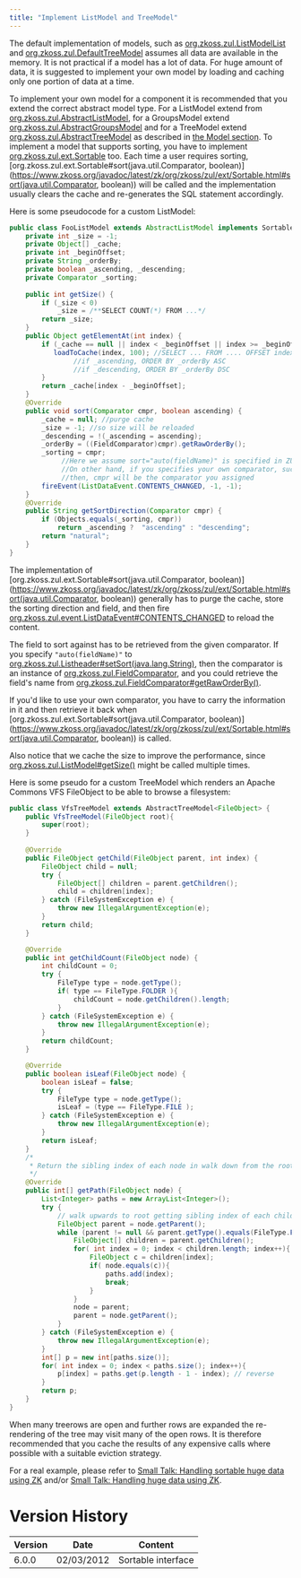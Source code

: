 ```yaml
---
title: "Implement ListModel and TreeModel"
---
```


The default implementation of models, such as
[org.zkoss.zul.ListModelList](https://www.zkoss.org/javadoc/latest/zk/org/zkoss/zul/ListModelList.html) and
[org.zkoss.zul.DefaultTreeModel](https://www.zkoss.org/javadoc/latest/zk/org/zkoss/zul/DefaultTreeModel.html) assumes all data are
available in the memory. It is not practical if a model has a lot of
data. For huge amount of data, it is suggested to implement your own
model by loading and caching only one portion of data at a time.

To implement your own model for a component it is recommended that you
extend the correct abstract model type. For a ListModel extend from
[org.zkoss.zul.AbstractListModel](https://www.zkoss.org/javadoc/latest/zk/org/zkoss/zul/AbstractListModel.html), for a GroupsModel
extend [org.zkoss.zul.AbstractGroupsModel](https://www.zkoss.org/javadoc/latest/zk/org/zkoss/zul/AbstractGroupsModel.html) and for a
TreeModel extend [org.zkoss.zul.AbstractTreeModel](https://www.zkoss.org/javadoc/latest/zk/org/zkoss/zul/AbstractTreeModel.html) as
described in [the Model section]({{site.baseurl}}/zk_dev_ref/mvc/model). To implement a
model that supports sorting, you have to implement
[org.zkoss.zul.ext.Sortable](https://www.zkoss.org/javadoc/latest/zk/org/zkoss/zul/ext/Sortable.html) too. Each
time a user requires sorting,
[org.zkoss.zul.ext.Sortable#sort(java.util.Comparator, boolean)](https://www.zkoss.org/javadoc/latest/zk/org/zkoss/zul/ext/Sortable.html#sort(java.util.Comparator, boolean))
will be called and the implementation usually clears the cache and
re-generates the SQL statement accordingly.

Here is some pseudocode for a custom ListModel:

```java
public class FooListModel extends AbstractListModel implements Sortable {
    private int _size = -1;
    private Object[] _cache;
    private int _beginOffset;
    private String _orderBy;
    private boolean _ascending, _descending;
    private Comparator _sorting;
 
    public int getSize() {
        if (_size < 0)
            _size = /**SELECT COUNT(*) FROM ...*/
        return _size;
    }
    public Object getElementAt(int index) {
        if (_cache == null || index < _beginOffset || index >= _beginOffset + _cache.length) {
           loadToCache(index, 100); //SELECT ... FROM .... OFFSET index LIMIT 100
                //if _ascending, ORDER BY _orderBy ASC
                //if _descending, ORDER BY _orderBy DSC
        }
        return _cache[index - _beginOffset];
    }
    @Override
    public void sort(Comparator cmpr, boolean ascending) {
        _cache = null; //purge cache
        _size = -1; //so size will be reloaded
        _descending = !(_ascending = ascending);
        _orderBy = ((FieldComparator)cmpr).getRawOrderBy();
        _sorting = cmpr;
             //Here we assume sort="auto(fieldName)" is specified in ZUML, so cmpr is FieldComparator
             //On other hand, if you specifies your own comparator, such as sortAscending="${mycmpr}",
             //then, cmpr will be the comparator you assigned
        fireEvent(ListDataEvent.CONTENTS_CHANGED, -1, -1);
    }
    @Override
    public String getSortDirection(Comparator cmpr) {
        if (Objects.equals(_sorting, cmpr))
            return _ascending ?  "ascending" : "descending";
        return "natural";   
    }
}
```

The implementation of
[org.zkoss.zul.ext.Sortable#sort(java.util.Comparator, boolean)](https://www.zkoss.org/javadoc/latest/zk/org/zkoss/zul/ext/Sortable.html#sort(java.util.Comparator, boolean))
generally has to purge the cache, store the sorting direction and field,
and then fire
[org.zkoss.zul.event.ListDataEvent#CONTENTS_CHANGED](https://www.zkoss.org/javadoc/latest/zk/org/zkoss/zul/event/ListDataEvent.html#CONTENTS_CHANGED)
to reload the content.

The field to sort against has to be retrieved from the given comparator.
If you specify `"auto(fieldName)"` to
[org.zkoss.zul.Listheader#setSort(java.lang.String)](https://www.zkoss.org/javadoc/latest/zk/org/zkoss/zul/Listheader.html#setSort(java.lang.String)),
then the comparator is an instance of
[org.zkoss.zul.FieldComparator](https://www.zkoss.org/javadoc/latest/zk/org/zkoss/zul/FieldComparator.html), and you could retrieve
the field's name from
[org.zkoss.zul.FieldComparator#getRawOrderBy()](https://www.zkoss.org/javadoc/latest/zk/org/zkoss/zul/FieldComparator.html#getRawOrderBy()).

If you'd like to use your own comparator, you have to carry the
information in it and then retrieve it back when
[org.zkoss.zul.ext.Sortable#sort(java.util.Comparator, boolean)](https://www.zkoss.org/javadoc/latest/zk/org/zkoss/zul/ext/Sortable.html#sort(java.util.Comparator, boolean))
is called.

Also notice that we cache the size to improve the performance, since
[org.zkoss.zul.ListModel#getSize()](https://www.zkoss.org/javadoc/latest/zk/org/zkoss/zul/ListModel.html#getSize())
might be called multiple times.

Here is some pseudo for a custom TreeModel which renders an Apache
Commons VFS FileObject to be able to browse a filesystem:

```java
public class VfsTreeModel extends AbstractTreeModel<FileObject> {
    public VfsTreeModel(FileObject root){
        super(root);
    }
    
    @Override
    public FileObject getChild(FileObject parent, int index) {
        FileObject child = null;
        try {
            FileObject[] children = parent.getChildren();
            child = children[index];
        } catch (FileSystemException e) {
            throw new IllegalArgumentException(e);
        }
        return child;
    }

    @Override
    public int getChildCount(FileObject node) {
        int childCount = 0;
        try {
            FileType type = node.getType();
            if( type == FileType.FOLDER ){
                childCount = node.getChildren().length;
            }
        } catch (FileSystemException e) {
            throw new IllegalArgumentException(e);
        }
        return childCount;
    }

    @Override
    public boolean isLeaf(FileObject node) {
        boolean isLeaf = false;
        try {
            FileType type = node.getType();
            isLeaf = (type == FileType.FILE );
        } catch (FileSystemException e) {
            throw new IllegalArgumentException(e);
        }
        return isLeaf;
    }
    /*
     * Return the sibling index of each node in walk down from the root. 
     */
    @Override
    public int[] getPath(FileObject node) {
        List<Integer> paths = new ArrayList<Integer>();
        try {
            // walk upwards to root getting sibling index of each child in each parent
            FileObject parent = node.getParent(); 
            while (parent != null && parent.getType().equals(FileType.FOLDER)) {
                FileObject[] children = parent.getChildren();
                for( int index = 0; index < children.length; index++){
                    FileObject c = children[index];
                    if( node.equals(c)){
                        paths.add(index);
                        break;
                    }
                }
                node = parent;
                parent = node.getParent();
            }
        } catch (FileSystemException e) {
            throw new IllegalArgumentException(e);
        }
        int[] p = new int[paths.size()];
        for( int index = 0; index < paths.size(); index++){
            p[index] = paths.get(p.length - 1 - index); // reverse
        }
        return p;
    }
}
```

When many treerows are open and further rows are expanded the
re-rendering of the tree may visit many of the open rows. It is
therefore recommended that you cache the results of any expensive calls
where possible with a suitable eviction strategy.

For a real example, please refer to [Small Talk: Handling sortable huge data using ZK](https://www.zkoss.org/wiki/Small_Talks/2011/March/Handling_sortable_huge_data_using_ZK)
and/or [Small Talk: Handling huge data using ZK](https://www.zkoss.org/wiki/Small_Talks/2009/July/Handling_huge_data_using_ZK).

# Version History

| Version | Date       | Content            |
|---------|------------|--------------------|
| 6.0.0   | 02/03/2012 | Sortable interface |
